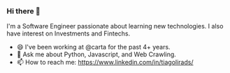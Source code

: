 ### Hi there 👋

I'm a Software Engineer passionate about learning new technologies. I also have interest on Investments and Fintechs.

- 😄 I've been working at @carta for the past 4+ years.
- 💬 Ask me about Python, Javascript, and Web Crawling.
- 📫 How to reach me: https://www.linkedin.com/in/tiagolirads/
